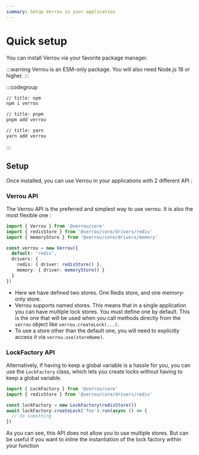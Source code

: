 ```yaml
---
summary: Setup Verrou in your application
---
```


# Quick setup

You can install Verrou via your favorite package manager.

:::warning
Verrou is an ESM-only package. You will also need Node.js 18 or higher.
:::


:::codegroup
```sh
// title: npm
npm i verrou
```

```sh
// title: pnpm
pnpm add verrou
```

```sh
// title: yarn
yarn add verrou
```
:::


## Setup

Once installed, you can use Verrou in your applications with 2 different API :

### Verrou API

The Verrou API is the preferred and simplest way to use verrou. It is also the most flexible one :

```ts
import { Verrou } from '@verrou/core'
import { redisStore } from '@verrou/core/drivers/redis'
import { memoryStore } from '@verrou/core/drivers/memory'

const verrou = new Verrou({
  default: 'redis',
  drivers: {
    redis: { driver: redisStore() },
    memory: { driver: memoryStore() }
  }
})
```

- Here we have defined two stores. One Redis store, and one memory-only store.
- Verrou supports named stores. This means that in a single application you can have multiple lock stores. You must define one by default. This is the one that will be used when you call methods directly from the `verrou` object like `verrou.createLock(...)`.
- To use a store other than the default one, you will need to explicitly access it via `verrou.use(storeName)`.

### LockFactory API

Alternatively, if having to keep a global variable is a hassle for you, you can use the `LockFactory` class, which lets you create locks without having to keep a global variable.

```ts
import { LockFactory } from '@verrou/core'
import { redisStore } from '@verrou/core/drivers/redis'

const lockFactory = new LockFactory(redisStore())
await lockFactory.createLock('foo').run(async () => {
  // do something
})
```

As you can see, this API does not allow you to use multiple stores. But can be useful if you want to inline the instantiation of the lock factory within your function
